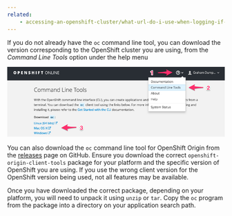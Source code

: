 ```yaml
---
related:
    - accessing-an-openshift-cluster/what-url-do-i-use-when-logging-if-from-the-command-line.md
---
```


If you do not already have the ``oc`` command line tool, you can download the version corresponding to the OpenShift cluster you are using, from the _Command Line Tools_ option under the help menu

![Command Line Tools Menu Option](command-line-tools-download.png)

You can also download the ``oc`` command line tool for OpenShift Origin from the [releases](https://github.com/openshift/origin/releases) page on GitHub. Ensure you download the correct ``openshift-origin-client-tools`` package for your platform and the specific version of OpenShift you are using. If you use the wrong client version for the OpenShift version being used, not all features may be available.

Once you have downloaded the correct package, depending on your platform, you will need to unpack it using ``unzip`` or ``tar``. Copy the ``oc`` program from the package into a directory on your application search path.

